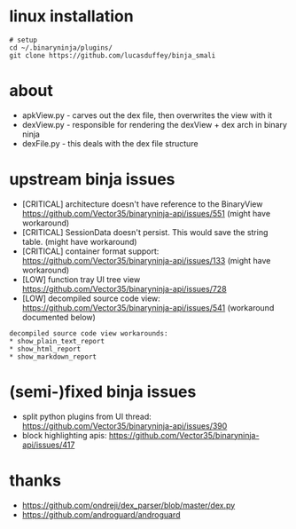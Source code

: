 # linux installation
```
# setup
cd ~/.binaryninja/plugins/
git clone https://github.com/lucasduffey/binja_smali
```

# about
* apkView.py - carves out the dex file, then overwrites the view with it
* dexView.py - responsible for rendering the dexView + dex arch in binary ninja
* dexFile.py - this deals with the dex file structure

# upstream binja issues
* [CRITICAL] architecture doesn't have reference to the BinaryView https://github.com/Vector35/binaryninja-api/issues/551 (might have workaround)
* [CRITICAL] SessionData doesn't persist. This would save the string table. (might have workaround)
* [CRITICAL] container format support: https://github.com/Vector35/binaryninja-api/issues/133 (might have workaround)
* [LOW] function tray UI tree view https://github.com/Vector35/binaryninja-api/issues/728
* [LOW] decompiled source code view: https://github.com/Vector35/binaryninja-api/issues/541 (workaround documented below)
```
decompiled source code view workarounds:
* show_plain_text_report
* show_html_report
* show_markdown_report
```


# (semi-)fixed binja issues
* split python plugins from UI thread: https://github.com/Vector35/binaryninja-api/issues/390
* block highlighting apis: https://github.com/Vector35/binaryninja-api/issues/417

# thanks
* https://github.com/ondreji/dex_parser/blob/master/dex.py
* https://github.com/androguard/androguard
